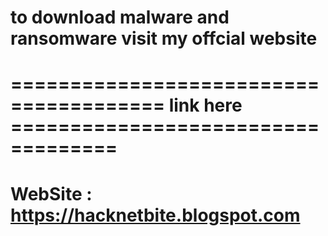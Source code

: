 # to download malware and ransomware visit my offcial website
# ======================================= link here ===================================
# WebSite : https://hacknetbite.blogspot.com
